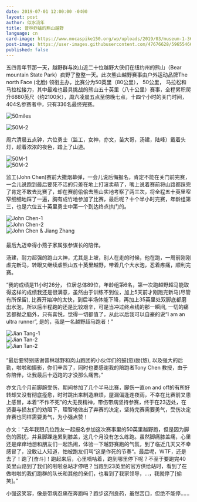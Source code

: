 ```yaml
---
date: 2019-07-01 12:00:00 -0400
layout: post
author: 似水流年
title: 普林蚱蜢的熊山越野
language: cn
card-image: https://www.mocaspike150.org/wp/uploads/2019/03/museum-1-360x240.jpg
post-image: https://user-images.githubusercontent.com/47676628/59655466-fcac0a80-91cc-11e9-91a7-d1fc4bb37feb.jpg
published: false
---
```


五四青年节那一天，越野群与岚山近二十位越野大侠们在纽约州的熊山（Bear mountain State Park）疯野了整整一天。此次熊山越野赛事由户外运动品牌The north Face (北脸) 领衔主办，比赛分为50英里（80公里）， 50公里， 马拉松和马拉松接力，其中最难也最具挑战的熊山五十英里（八十公里）赛事，全程累积爬升6880英尺（约2100米），周六凌晨五点至傍晚七点，十四个小时的关门时间，404名参赛者中，只有336名最终完赛。

![50miles](https://user-images.githubusercontent.com/47676628/59655215-2dd80b00-91cc-11e9-8d56-cd2a33edbe3e.jpg)

![50M-2](https://user-images.githubusercontent.com/47676628/59655541-439a0000-91cd-11e9-970d-74161b943a60.jpg)


周六清晨五点钟，六位勇士（监工，女神，亦文，苗大哥，汤建，陆峰）戴着头灯，趁着浓浓的夜色，踏上了山道。

<div class="row">
<div class="col-sm-6" style="padding-left: 0;">
<div class="imgcard"><img src="https://user-images.githubusercontent.com/47676628/59655215-2dd80b00-91cc-11e9-8d56-cd2a33edbe3e.jpg" alt="50M-1" class=" size-full wp-image-160"></div>
</div>
<div class="col-sm-6" style="padding-left: 0;">
<div class="imgcard"><img src="https://user-images.githubusercontent.com/47676628/59655229-36c8dc80-91cc-11e9-831d-b8910992d838.jpg" alt="50M-2" class="size-full wp-image-160"></div>
</div>
</div>
</div>
<p>监工(John Chen)赛前大撒烟幕弹，一会儿说后悔报名，肯定不能在关门前完赛，一会儿说跑到最后要死不活的只差在地上打滚卖萌了，嘴上说着赛前将山路都踩完了肯定不敢去比赛了，却在赛前偷偷去熊山实地考察了两三次，将全程五十英里窄窄细细地踩了一遍，胸有成竹地参加了比赛，最后呢？十个半小时完赛，年龄组第三，也是六位五十英里勇士中第一个到达终点拱门的。</p>
<div class="container-fluid">
<div class="row">
<div class="col-sm-6" style="padding-left: 0;">
<div class="imgcard"><img src="https://user-images.githubusercontent.com/47676628/59655524-35e47a80-91cd-11e9-8036-ca6de0dbe1a8.jpg" alt="John Chen-1" class=" size-full wp-image-160"></div>
</div>
<div class="col-sm-6" style="padding-left: 0;">
<div class="imgcard"><img src="https://user-images.githubusercontent.com/47676628/59655514-2ebd6c80-91cd-11e9-8e4a-08db0a378828.jpg" alt="John Chen-2" class="size-full wp-image-160"></div>
</div>
<div class="col-sm-6" style="padding-left: 0;">
<div class="imgcard"><img src="https://user-images.githubusercontent.com/47676628/59655506-2a914f00-91cd-11e9-9ac6-ad5cbc8d8fd9.jpg" alt="John Chen &amp; Jiang Zhang" class="size-full wp-image-160"></div>
</div>
</div>
</div>
<p style="margin-top: 20px;">最后九迈幸得小燕子家属张参谋长的陪伴。</p>
<p>汤建，耐力超强的跑山大神，尤其是上坡，别人在走的时候，他在跑，一周前刚刚虐完新马，转眼又继续虐熊山五十英里越野，带着几个大水泡，忍着疼痛，顺利完赛。</p>
<p> “我的成绩是11小时26分， 位居总体89位，年龄组第6名，第一次跑越野超马能取得这样的成绩我还是很满意，虽然由于训练不到位，加上5天前才刚跑完新马(尽管有所保留), 比赛开始冲的太快，到后半场体能下降，再加上35英里处双脚底都磨出水泡，所以后半程跑的还是比较艰辛，可是当冲过终点线的那一瞬间, 一切的痛苦都抛之脑外，只有喜悦，觉得一切都值了，从此以后我可以自豪的说“I am an ultra runner”, 是的，我是一名越野超马跑者！”</p>
<div class="container-fluid">
<div class="row">
<div class="col-sm-6" style="padding-left: 0;">
<div class="imgcard"><img src="https://user-images.githubusercontent.com/47676628/59931365-ccee4400-9412-11e9-8ad3-e421f0ebd842.jpg" alt="Jian Tang-1" class=" size-full wp-image-160"></div>
</div>
<div class="col-sm-6" style="padding-left: 0;">
<div class="imgcard"><img src="https://user-images.githubusercontent.com/47676628/59931392-daa3c980-9412-11e9-84dd-b8118b3be81f.jpg" alt="Jian Tan-2" class=" size-full wp-image-160"></div>
</div>
<div class="col-sm-6" style="padding-left: 0;">
<div class="imgcard"><img src="https://user-images.githubusercontent.com/47676628/59932839-1ab87b80-9416-11e9-90ac-fee09130b909.jpg" alt="Jian Tan-2" class=" size-full wp-image-160"></div>
</div>
</div>
</div>
<p style="margin-top: 20px;"> “最后要特别感谢普林越野和岚山跑团的小伙伴们的鼓(忽)励(悠), 以及强大的后勤，啦啦和摄影，你们辛苦了，同时也要感谢我的陪跑者Tony Chen 教授，由于你陪伴，让我最后十迈跑的才没那么痛苦。”</p>
<p>亦文几个月前脚腕受伤，期间参加了几个半马比赛，脚伤一直on and off的有所好转却又没有彻底痊愈，时时跳出来制造麻烦，屋漏偏逢连夜雨，不幸在比赛前又患上感冒，本着“不作不死”的大无畏精神，带伤带病坚持参赛，终于在23迈处，在贤妻与损友们的劝阻下，理智地做出了弃赛的决定，坚持完赛需要勇气，受伤决定弃赛也同样需要勇气，为小强点赞！</p>
<p>亦文：“去年我跟几位跑友一起报名参加这次赛事里的50英里越野跑，但是因为脚伤的困扰，并且脚踝连累到膝盖，这几个月没有怎么练跑。虽然脚痛膝盖痛，心里还是痒痒地想和朋友们一起热闹，体验一下越野赛跑的气氛，到了临近几天又不幸感冒了，没敢让人知道，怕被跑友们骂“这是作死的节奏“。最后呢，WTF，还是去了！跑了[奋斗]！跑起来后，心里嘀咕着，跑到哪里停下呢？不至于要跑完40英里山路到了我们的啦啦总站才停吧？当跑到23英里的官方供给站时，看到了在做啦啦的我们跑群的队长和其他的亲们，也看到了我家领导，...，我就停了[偷笑]。”</P>
<p>小强这笑容，像是带病忍痛在奔跑吗？跑步这剂良药，虽然苦口，但绝不能停......</p>
